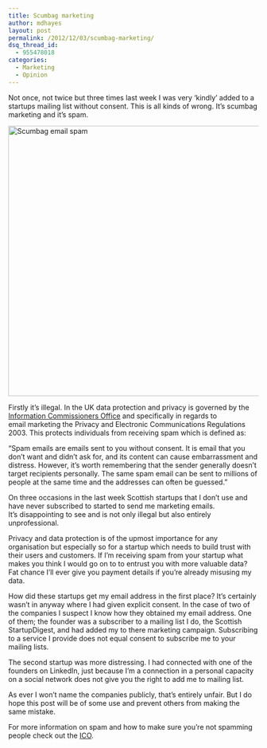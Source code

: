 ```yaml
---
title: Scumbag marketing
author: mdhayes
layout: post
permalink: /2012/12/03/scumbag-marketing/
dsq_thread_id:
  - 955478018
categories:
  - Marketing
  - Opinion
---
```

Not once, not twice but three times last week I was very &#8216;kindly&#8217; added to a startups mailing list without consent. This is all kinds of wrong. It&#8217;s scumbag marketing and it&#8217;s spam.

[<img class="aligncenter size-full wp-image-10011" title="scumbad-email-spam" src="http://www.rookieoven.com/wp-content/uploads/2012/12/scumbad-email-spam.jpeg" alt="Scumbag email spam" width="540" height="543" />][1]

Firstly it&#8217;s illegal. In the UK data protection and privacy is governed by the [Information Commissioners Office][2] and specifically in regards to email marketing the Privacy and Electronic Communications Regulations 2003. This protects individuals from receiving spam which is defined as:

&#8220;Spam emails are emails sent to you without consent. It is email that you don’t want and didn’t ask for, and its content can cause embarrassment and distress. However, it’s worth remembering that the sender generally doesn’t target recipients personally. The same spam email can be sent to millions of people at the same time and the addresses can often be guessed.&#8221;

On three occasions in the last week Scottish startups that I don&#8217;t use and have never subscribed to started to send me marketing emails. It&#8217;s disappointing to see and is not only illegal but also entirely unprofessional.

Privacy and data protection is of the upmost importance for any organisation but especially so for a startup which needs to build trust with their users and customers. If I&#8217;m receiving spam from your startup what makes you think I would go on to to entrust you with more valuable data? Fat chance I&#8217;ll ever give you payment details if you&#8217;re already misusing my data.

How did these startups get my email address in the first place? It&#8217;s certainly wasn&#8217;t in anyway where I had given explicit consent. In the case of two of the companies I suspect I know how they obtained my email address. One of them; the founder was a subscriber to a mailing list I do, the Scottish StartupDigest, and had added my to there marketing campaign. Subscribing to a service I provide does not equal consent to subscribe me to your mailing lists.

The second startup was more distressing. I had connected with one of the founders on LinkedIn, just because I&#8217;m a connection in a personal capacity on a social network does not give you the right to add me to mailing list.

As ever I won&#8217;t name the companies publicly, that&#8217;s entirely unfair. But I do hope this post will be of some use and prevent others from making the same mistake.

For more information on spam and how to make sure you&#8217;re not spamming people check out the [ICO][3].

 [1]: http://www.rookieoven.com/wp-content/uploads/2012/12/scumbad-email-spam.jpeg
 [2]: http://www.ico.gov.uk/ "Information Commisioners Office"
 [3]: http://www.ico.gov.uk/for_the_public/topic_specific_guides/online/spam_emails.aspx "ico spam page"